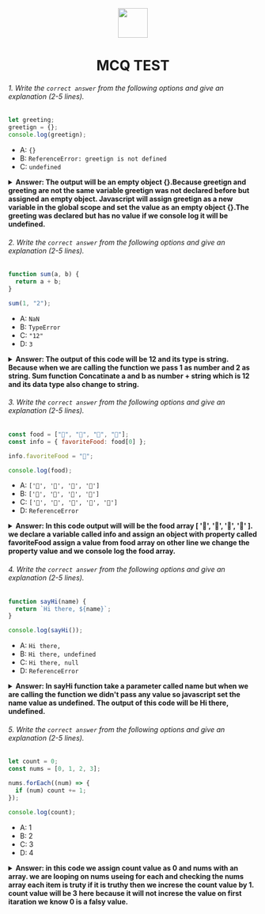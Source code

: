 <div align="center">
  <img height="60" src="https://edurev.gumlet.io/AllImages/original/ApplicationImages/CourseImages/944e5d47-8c55-4a89-91e5-22ab5f2798fc_CI.png">
  <h1>MCQ TEST</h1>
</div>

###### 1. Write the `correct answer` from the following options and give an explanation (2-5 lines).

```javascript
let greeting;
greetign = {};
console.log(greetign);
```

- A: `{}`
- B: `ReferenceError: greetign is not defined`
- C: `undefined`

<details><summary><b>Answer: The output will be an empty object {}.Because greetign and greeting are not the same variable greetign was not declared before but assigned an empty object. Javascript will assign greetign as a new variable in the global scope and set the value as an empty object {}.The greeting was declared but has no value if we console log it will be undefined.
</b></summary>
<p>
  
#### Answer: ? 
<i></i>
</p>

</details>

###### 2. Write the `correct answer` from the following options and give an explanation (2-5 lines).

```javascript
function sum(a, b) {
  return a + b;
}

sum(1, "2");
```

- A: `NaN`
- B: `TypeError`
- C: `"12"`
- D: `3`

<details><summary><b>Answer: The output of this code will be 12 and its type is string. Because when we are calling the function we pass 1 as number and 2 as string. Sum function Concatinate a and b as number + string which is 12 and its data type also change to string.</b></summary>
<p>

#### Answer: ?

</p>
</details>

###### 3. Write the `correct answer` from the following options and give an explanation (2-5 lines).

```javascript
const food = ["🍕", "🍫", "🥑", "🍔"];
const info = { favoriteFood: food[0] };

info.favoriteFood = "🍝";

console.log(food);
```

- A: `['🍕', '🍫', '🥑', '🍔']`
- B: `['🍝', '🍫', '🥑', '🍔']`
- C: `['🍝', '🍕', '🍫', '🥑', '🍔']`
- D: `ReferenceError`

<details><summary><b>Answer: In this code output will will be the food array [ '🍕', '🍫', '🥑', '🍔' ]. we declare a variable called info and assign an object with property called favoriteFood assign a value from food array on other line we change the property value and we console log the food array.</b></summary>
<p>

#### Answer: ?


</p>
</details>

###### 4. Write the `correct answer` from the following options and give an explanation (2-5 lines).

```javascript
function sayHi(name) {
  return `Hi there, ${name}`;
}

console.log(sayHi());
```

- A: `Hi there,`
- B: `Hi there, undefined`
- C: `Hi there, null`
- D: `ReferenceError`

<details><summary><b>Answer: In sayHi function take a parameter called name but when we are calling the function we didn't pass any value so javascript set the name value as undefined. The output of this code will be Hi there, undefined.</b></summary>
<p>

#### Answer: ?

<i>Write your explanation here</i>

</p>
</details>

###### 5. Write the `correct answer` from the following options and give an explanation (2-5 lines).

```javascript
let count = 0;
const nums = [0, 1, 2, 3];

nums.forEach((num) => {
  if (num) count += 1;
});

console.log(count);
```

- A: 1
- B: 2
- C: 3
- D: 4

<details><summary><b>Answer: in this code we assign count value as 0 and nums with an array. we are looping on nums useing for each and checking the nums array each item is truty if it is truthy then we increse the count value by 1. count value will be 3 here because it will not increse the value on first itaration we know 0 is a falsy value.</b></summary>
<p>

#### Answer: ?

<i>Write your explanation here</i>

</p>
</details>
